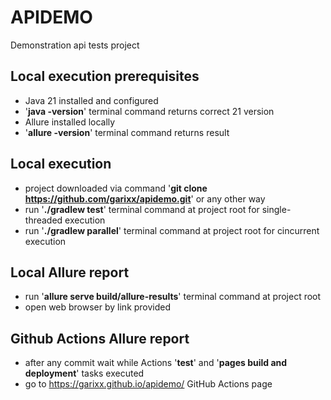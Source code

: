 # APIDEMO


Demonstration api tests project

## Local execution prerequisites

- Java 21 installed and configured
- '**java -version**' terminal command returns correct 21 version
- Allure installed locally
- '**allure -version**' terminal command returns result

## Local execution
- project downloaded via command '**git clone https://github.com/garixx/apidemo.git**' or any other way
- run '**./gradlew test**' terminal command at project root for single-threaded execution
- run '**./gradlew parallel**' terminal command at project root for cincurrent execution

## Local Allure report
- run '**allure serve build/allure-results**' terminal command at project root
- open web browser by link provided

## Github Actions Allure report
- after any commit wait while Actions '**test**' and '**pages build and deployment**' tasks executed
- go to https://garixx.github.io/apidemo/ GitHub Actions page
  
